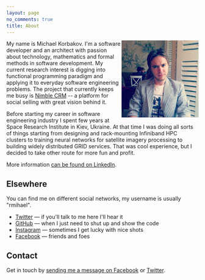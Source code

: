 ```yaml
---
layout: page
no_comments: true
title: About
---
```


<img src="/assets/img/me.jpg" width="40%" align="right">

My name is Michael Korbakov. I'm a software developer and an architect with passion about technology, mathematics and formal methods in software development. My current research interest is digging into functional programming paradigm and applying it to everyday software engineering problems. The project that currently keeps me busy is [Nimble CRM](http://nimble.com) -- a platform for social selling with great vision behind it.

Before starting my career in software engineering industry I spent few years at Space Research Institute in Kiev, Ukraine. At that time I was doing all sorts of things starting from designing and rack-mounting Infiniband HPC clusters to training neural networks for satellite imagery processing to building widely distributed GRID services. That was cool experience, but I decided to take other route for more fun and profit.

More information [can be found on LinkedIn](http://www.linkedin.com/in/mkorbakov).

## Elsewhere

You can find me on different social networks, my username is usually "rmihael".

- [Twitter](http://twitter.com/rmihael) — if you'll talk to me here I'll hear it
- [GitHub](https://github.com/rmihael) — when I just need to shut up and show the code
- [Instagram](http://instagram.com/rmihael/) — sometimes I get lucky with nice shots
- [Facebook](https://www.facebook.com/michael.korbakov) — friends and foes

## Contact

Get in touch by [sending me a message on Facebook](https://www.facebook.com/messages/michael.korbakov) or [Twitter](http://twitter.com/rmihael).
